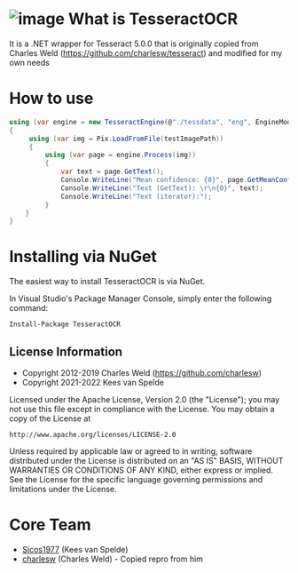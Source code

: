 ![image](https://user-images.githubusercontent.com/6692947/150184416-564bcffe-3080-4be0-b7a4-68a11af98687.png)
What is TesseractOCR
=========

It is a .NET wrapper for Tesseract 5.0.0 that is originally copied from Charles Weld (https://github.com/charlesw/tesseract) and modified for my own needs

How to use
============
```c#
using (var engine = new TesseractEngine(@"./tessdata", "eng", EngineMode.Default))
{
     using (var img = Pix.LoadFromFile(testImagePath))
     {
         using (var page = engine.Process(img))
         {
             var text = page.GetText();
             Console.WriteLine("Mean confidence: {0}", page.GetMeanConfidence());
             Console.WriteLine("Text (GetText): \r\n{0}", text);
             Console.WriteLine("Text (iterator):");
         }
    }
}
```

Installing via NuGet
====================

The easiest way to install TesseractOCR is via NuGet.

In Visual Studio's Package Manager Console, simply enter the following command:

    Install-Package TesseractOCR


## License Information

* Copyright 2012-2019 Charles Weld (https://github.com/charlesw)
* Copyright 2021-2022 Kees van Spelde

Licensed under the Apache License, Version 2.0 (the "License");
you may not use this file except in compliance with the License.
You may obtain a copy of the License at

    http://www.apache.org/licenses/LICENSE-2.0

Unless required by applicable law or agreed to in writing, software
distributed under the License is distributed on an "AS IS" BASIS,
WITHOUT WARRANTIES OR CONDITIONS OF ANY KIND, either express or implied.
See the License for the specific language governing permissions and
limitations under the License.

Core Team
=========
* [Sicos1977](https://github.com/sicos1977) (Kees van Spelde)
* [charlesw](https://github.com/charlesw) (Charles Weld) - Copied repro from him
